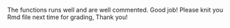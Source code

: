 The functions runs well and are well commented. Good job!
Please knit you Rmd file next time for grading, Thank you!
